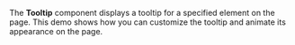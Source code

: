 The **Tooltip** component displays a&nbsp;tooltip for a&nbsp;specified element on&nbsp;the page. This demo shows how you can customize the tooltip and animate its appearance on&nbsp;the page.